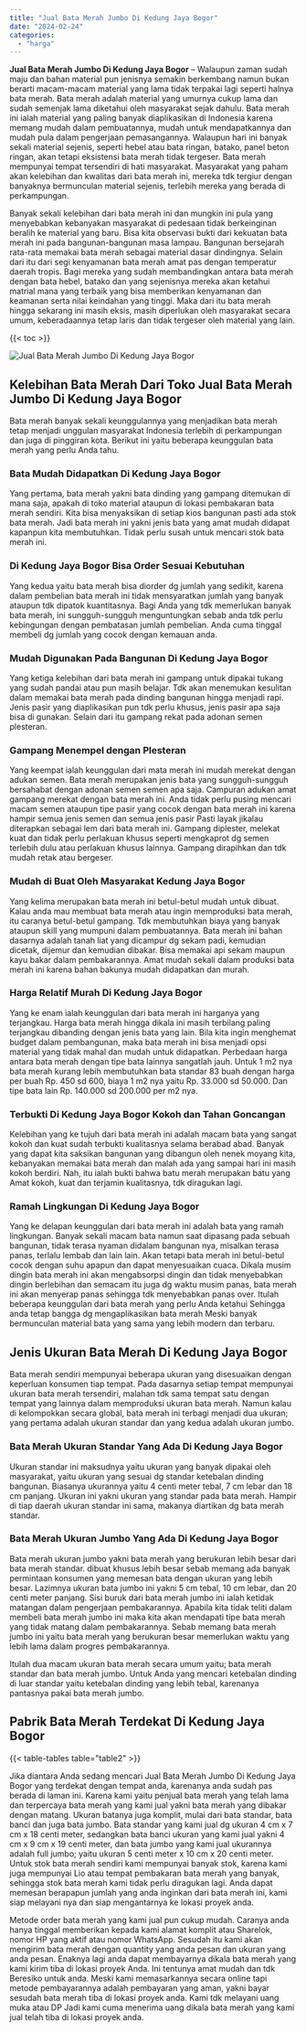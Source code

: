 ```yaml
---
title: "Jual Bata Merah Jumbo Di Kedung Jaya Bogor"
date: "2024-02-24"
categories: 
  - "harga"
---
```


**Jual Bata Merah Jumbo Di Kedung Jaya Bogor** – Walaupun zaman sudah maju dan bahan material pun jenisnya semakin berkembang namun bukan berarti macam-macam material yang lama tidak terpakai lagi seperti halnya bata merah. Bata merah adalah material yang umurnya cukup lama dan sudah semenjak lama diketahui oleh masyarakat sejak dahulu. Bata merah ini ialah material yang paling banyak diaplikasikan di Indonesia karena memang mudah dalam pembuatannya, mudah untuk mendapatkannya dan mudah pula dalam pengerjaan pemasangannya. Walaupun hari ini banyak sekali material sejenis, seperti hebel atau bata ringan, batako, panel beton ringan, akan tetapi eksistensi bata merah tidak tergeser. Bata merah mempunyai tempat tersendiri di hati masyarakat. Masyarakat yang paham akan kelebihan dan kwalitas dari bata merah ini, mereka tdk tergiur dengan banyaknya bermunculan material sejenis, terlebih mereka yang berada di perkampungan.

Banyak sekali kelebihan dari bata merah ini dan mungkin ini pula yang menyebabkan kebanyakan masyarakat di pedesaan tidak berkeinginan beralih ke material yang baru. Bisa kita observasi bukti dari kekuatan bata merah ini pada bangunan-bangunan masa lampau. Bangunan bersejarah rata-rata memakai bata merah sebagai material dasar dindingnya. Selain dari itu dari segi kenyamanan bata merah amat pas dengan temperatur daerah tropis. Bagi mereka yang sudah membandingkan antara bata merah dengan bata hebel, batako dan yang sejenisnya mereka akan ketahui matrial mana yang terbaik yang bisa memberikan kenyamanan dan keamanan serta nilai keindahan yang tinggi. Maka dari itu bata merah hingga sekarang ini masih eksis, masih diperlukan oleh masyarakat secara umum, keberadaannya tetap laris dan tidak tergeser oleh material yang lain.

{{< toc >}}

![Jual Bata Merah Jumbo Di Kedung Jaya Bogor](/images/jual-bata-merah-25.png)

## Kelebihan Bata Merah Dari Toko Jual Bata Merah Jumbo Di Kedung Jaya Bogor

Bata merah banyak sekali keunggulannya yang menjadikan bata merah tetap menjadi unggulan masyarakat Indonesia terlebih di perkampungan dan juga di pinggiran kota. Berikut ini yaitu beberapa keunggulan bata merah yang perlu Anda tahu.

### Bata Mudah Didapatkan Di Kedung Jaya Bogor

Yang pertama, bata merah yakni bata dinding yang gampang ditemukan di mana saja, apakah di toko material ataupun di lokasi pembakaran bata merah sendiri. Kita bisa menyaksikan di setiap kios bangunan pasti ada stok bata merah. Jadi bata merah ini yakni jenis bata yang amat mudah didapat kapanpun kita membutuhkan. Tidak perlu susah untuk mencari stok bata merah ini.

### Di Kedung Jaya Bogor Bisa Order Sesuai Kebutuhan

Yang kedua yaitu bata merah bisa diorder dg jumlah yang sedikit, karena dalam pembelian bata merah ini tidak mensyaratkan jumlah yang banyak ataupun tdk dipatok kuantitasnya. Bagi Anda yang tdk memerlukan banyak bata merah, ini sungguh-sungguh menguntungkan sebab anda tdk perlu kebingungan dengan pembatasan jumlah pembelian. Anda cuma tinggal membeli dg jumlah yang cocok dengan kemauan anda.

### Mudah Digunakan Pada Bangunan Di Kedung Jaya Bogor

Yang ketiga kelebihan dari bata merah ini gampang untuk dipakai tukang yang sudah pandai atau pun masih belajar. Tdk akan menemukan kesulitan dalam memakai bata merah pada dinding bangunan hingga menjadi rapi. Jenis pasir yang diaplikasikan pun tdk perlu khusus, jenis pasir apa saja bisa di gunakan. Selain dari itu gampang rekat pada adonan semen plesteran.

### Gampang Menempel dengan Plesteran

Yang keempat ialah keunggulan dari mata merah ini mudah merekat dengan adukan semen. Bata merah merupakan jenis bata yang sungguh-sungguh bersahabat dengan adonan semen semen apa saja. Campuran adukan amat gampang merekat dengan bata merah ini. Anda tidak perlu pusing mencari macam semen ataupun tipe pasir yang cocok dengan bata merah ini karena hampir semua jenis semen dan semua jenis pasir Pasti layak jikalau diterapkan sebagai lem dari bata merah ini. Gampang diplester, melekat kuat dan tidak perlu perlakuan khusus seperti mengkaprot dg semen terlebih dulu atau perlakuan khusus lainnya. Gampang dirapihkan dan tdk mudah retak atau bergeser.

### Mudah di Buat Oleh Masyarakat Kedung Jaya Bogor

Yang kelima merupakan bata merah ini betul-betul mudah untuk dibuat. Kalau anda mau membuat bata merah atau ingin memproduksi bata merah, itu caranya betul-betul gampang. Tdk membutuhkan biaya yang banyak ataupun skill yang mumpuni dalam pembuatannya. Bata merah ini bahan dasarnya adalah tanah liat yang dicampur dg sekam padi, kemudian dicetak, dijemur dan kemudian dibakar. Bisa memakai api sekam maupun kayu bakar dalam pembakarannya. Amat mudah sekali dalam produksi bata merah ini karena bahan bakunya mudah didapatkan dan murah.

### Harga Relatif Murah Di Kedung Jaya Bogor

Yang ke enam ialah keunggulan dari bata merah ini harganya yang terjangkau. Harga bata merah hingga dikala ini masih terbilang paling terjangkau dibanding dengan jenis bata yang lain. Bila kita ingin menghemat budget dalam pembangunan, maka bata merah ini bisa menjadi opsi material yang tidak mahal dan mudah untuk didapatkan. Perbedaan harga antara bata merah dengan tipe bata lainnya sangatlah jauh. Untuk 1 m2 nya bata merah kurang lebih membutuhkan bata standar 83 buah dengan harga per buah Rp. 450 sd 600, biaya 1 m2 nya yaitu Rp. 33.000 sd 50.000. Dan tipe bata lain Rp. 140.000 sd 200.000 per m2 nya.

### Terbukti Di Kedung Jaya Bogor Kokoh dan Tahan Goncangan

Kelebihan yang ke tujuh dari bata merah ini adalah macam bata yang sangat kokoh dan kuat sudah terbukti kualitasnya selama berabad abad. Banyak yang dapat kita saksikan bangunan yang dibangun oleh nenek moyang kita, kebanyakan memakai bata merah dan malah ada yang sampai hari ini masih kokoh berdiri. Nah, itu ialah bukti bahwa batu merah merupakan batu yang Amat kokoh, kuat dan terjamin kualitasnya, tdk diragukan lagi.

### Ramah Lingkungan Di Kedung Jaya Bogor

Yang ke delapan keunggulan dari bata merah ini adalah bata yang ramah lingkungan. Banyak sekali macam bata namun saat dipasang pada sebuah bangunan, tidak terasa nyaman didalam bangunan nya, misalkan terasa panas, terlalu lembab dan lain lain. Akan tetapi bata merah ini betul-betul cocok dengan suhu apapun dan dapat menyesuaikan cuaca. Dikala musim dingin bata merah ini akan mengabsorpsi dingin dan tidak menyebabkan dingin berlebihan dan semacam itu juga dg waktu musim panas, bata merah ini akan menyerap panas sehingga tdk menyebabkan panas over. Itulah beberapa keunggulan dari bata merah yang perlu Anda ketahui Sehingga anda tetap bangga dg mengaplikasikan bata merah Meski banyak bermunculan material bata yang sama yang lebih modern dan terbaru.

## Jenis Ukuran Bata Merah Di Kedung Jaya Bogor

Bata merah sendiri mempunyai beberapa ukuran yang disesuaikan dengan keperluan konsumen tiap tempat. Pada dasarnya setiap tempat mempunyai ukuran bata merah tersendiri, malahan tdk sama tempat satu dengan tempat yang lainnya dalam memproduksi ukuran bata merah. Namun kalau di kelompokkan secara global, bata merah ini terbagi menjadi dua ukuran; yang pertama adalah ukuran standar dan yang kedua adalah ukuran jumbo.

### Bata Merah Ukuran Standar Yang Ada Di Kedung Jaya Bogor

Ukuran standar ini maksudnya yaitu ukuran yang banyak dipakai oleh masyarakat, yaitu ukuran yang sesuai dg standar ketebalan dinding bangunan. Biasanya ukurannya yaitu 4 centi meter tebal, 7 cm lebar dan 18 cm panjang. Ukuran ini yakni ukuran yang standar pada bata merah. Hampir di tiap daerah ukuran standar ini sama, makanya diartikan dg bata merah standar.

### Bata Merah Ukuran Jumbo Yang Ada Di Kedung Jaya Bogor

Bata merah ukuran jumbo yakni bata merah yang berukuran lebih besar dari bata merah standar. dibuat khusus lebih besar sebab memang ada banyak permintaan konsumen yang memesan bata dengan ukuran yang lebih besar. Lazimnya ukuran bata jumbo ini yakni 5 cm tebal, 10 cm lebar, dan 20 centi meter panjang. Sisi buruk dari bata merah jumbo ini ialah ketidak matangan dalam pengerjaan pembakarannya. Apabila kita tidak teliti dalam membeli bata merah jumbo ini maka kita akan mendapati tipe bata merah yang tidak matang dalam pembakarannya. Sebab memang bata merah jumbo ini yaitu bata merah yang berukuran besar memerlukan waktu yang lebih lama dalam progres pembakarannya.

Itulah dua macam ukuran bata merah secara umum yaitu; bata merah standar dan bata merah jumbo. Untuk Anda yang mencari ketebalan dinding di luar standar yaitu ketebalan dinding yang lebih tebal, karenanya pantasnya pakai bata merah jumbo.

## Pabrik Bata Merah Terdekat Di Kedung Jaya Bogor

{{< table-tables table="table2" >}}

Jika diantara Anda sedang mencari Jual Bata Merah Jumbo Di Kedung Jaya Bogor yang terdekat dengan tempat anda, karenanya anda sudah pas berada di laman ini. Karena kami yaitu penjual bata merah yang telah lama dan terpercaya bata merah yang kami jual yakni bata merah yang dibakar dengan matang. Ukuran batanya juga komplit, mulai dari bata standar, bata banci dan juga bata jumbo. Bata standar yang kami jual dg ukuran 4 cm x 7 cm x 18 centi meter, sedangkan bata banci ukuran yang kami jual yakni 4 cm x 9 cm x 19 centi meter, dan bata jumbo yang kami jual ukurannya adalah full jumbo; yaitu ukuran 5 centi meter x 10 cm x 20 centi meter. Untuk stok bata merah sendiri kami mempunyai banyak stok, karena kami juga mempunyai Lio atau tempat pembakaran bata merah yang banyak, sehingga stok bata merah kami tidak perlu diragukan lagi. Anda dapat memesan berapapun jumlah yang anda inginkan dari bata merah ini, kami siap melayani nya dan siap mengantarnya ke lokasi proyek anda.

Metode order bata merah yang kami jual pun cukup mudah. Caranya anda hanya tinggal memberikan kepada kami alamat komplit atau Sharelok, nomor HP yang aktif atau nomor WhatsApp. Sesudah itu kami akan mengirim bata merah dengan quantity yang anda pesan dan ukuran yang anda pesan. Enaknya lagi anda dapat membayarnya dikala bata merah yang kami kirim tiba di lokasi proyek Anda. Ini tentunya amat mudah dan tdk Beresiko untuk anda. Meski kami memasarkannya secara online tapi metode pembayarannya adalah pembayaran yang aman, yakni bayar sesudah bata merah tiba di lokasi proyek anda. Kami tdk melayani uang muka atau DP Jadi kami cuma menerima uang dikala bata merah yang kami jual telah tiba di lokasi proyek anda.
